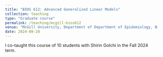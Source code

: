 ```yaml
---
title: "BIOS 612: Advanced Generalized Linear Models"
collection: teaching
type: "Graduate course"
permalink: /teaching/mcgill-bios612
venue: "McGill University, Department of Department of Epidemiology, Biostatistics and Occupational Health"
date: 2024-08-28
---
```


I co-taught this course of 10 students with Shirin Golchi in the Fall 2024 term.
